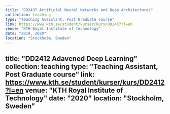 ```yaml
---
title: "DD2437 Artificial Neural Networks and Deep Architectures"
collection: teaching
type: "Teaching Assistant, Post Graduate course"
link: https://www.kth.se/student/kurser/kurs/DD2437?l=en
venue: "KTH Royal Institute of Technology"
date: "2019, 2020"
location: "Stockholm, Sweden"
---
```

title: "DD2412 Adavcned Deep Learning"
collection: teaching
type: "Teaching Assistant, Post Graduate course"
link: https://www.kth.se/student/kurser/kurs/DD2412?l=en
venue: "KTH Royal Institute of Technology"
date: "2020"
location: "Stockholm, Sweden"
---